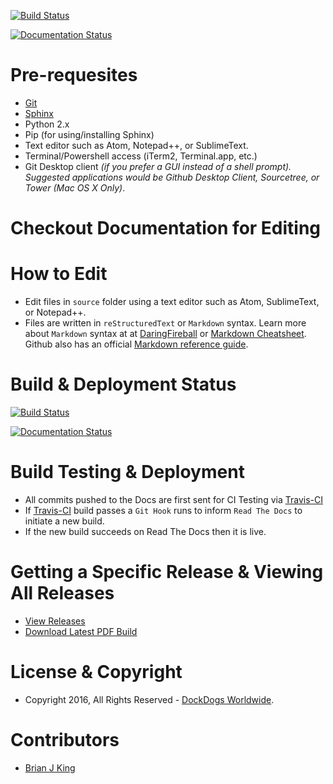 [![Build Status](https://travis-ci.org/DockDogs/dockdogs-office-sops.svg?branch=master)](https://travis-ci.org/DockDogs/dockdogs-office-sops)

[![Documentation Status](https://readthedocs.org/projects/dd-sops/badge/?version=latest)](http://dd-sops.readthedocs.org/?badge=latest)

Pre-requesites
==============

-   [Git]
-   [Sphinx]
-   Python 2.x
-   Pip (for using/installing Sphinx)
-   Text editor such as Atom, Notepad++, or SublimeText.
-   Terminal/Powershell access (iTerm2, Terminal.app, etc.)
-   Git Desktop client *(if you prefer a GUI instead of a shell prompt). Suggested applications would be Github Desktop Client, Sourcetree, or Tower (Mac OS X Only)*.

Checkout Documentation for Editing
==================================

How to Edit
===========

-   Edit files in `source` folder using a text editor such as Atom, SublimeText, or Notepad++.
-   Files are written in `reStructuredText` or `Markdown` syntax. Learn more about `Markdown` syntax at at [DaringFireball] or [Markdown Cheatsheet]. Github also has an official [Markdown reference guide].

Build & Deployment Status
=========================

[![Build Status](https://travis-ci.org/DockDogs/dockdogs-office-sops.svg?branch=master)](https://travis-ci.org/DockDogs/dockdogs-office-sops)

[![Documentation Status](http://readthedocs.org/projects/dd-sops/badge/?version=latest)](http://dd-sops.readthedocs.org/en/latest/?badge=latest)

Build Testing & Deployment
==========================
* All commits pushed to the Docs are first sent for CI Testing via [Travis-CI](https://travis-ci.org/DockDogs/dockdogs-office-sops)
* If [Travis-CI](https://travis-ci.org/DockDogs/dockdogs-office-sops) build passes a ```Git Hook``` runs to inform ```Read The Docs``` to initiate a new build.
* If the new build succeeds on Read The Docs then it is live. 

Getting a Specific Release & Viewing All Releases
=================================================

-   [View Releases]
-   [Download Latest PDF Build]

License & Copyright
===================

-   Copyright 2016, All Rights Reserved - [DockDogs Worldwide].

Contributors
============

-   [Brian J King]

  [Git]: http://github.com
  [Sphinx]: http://www.sphinx-doc.org/en/stable/
  [DaringFireball]: https://daringfireball.net/projects/markdown/
  [Markdown Cheatsheet]: https://github.com/adam-p/markdown-here/wiki/Markdown-Cheatsheet
  [Markdown reference guide]: https://help.github.com/articles/markdown-basics/
  [View Releases]: https://github.com/DockDogs/dockdogs-office-sops/releases
  [Download Latest PDF Build]: http://readthedocs.org/projects/dd-sops/downloads/pdf/latest/
  [DockDogs Worldwide]: http://dockdogs.com
  [Brian J King]: http://github.com/brianjking

